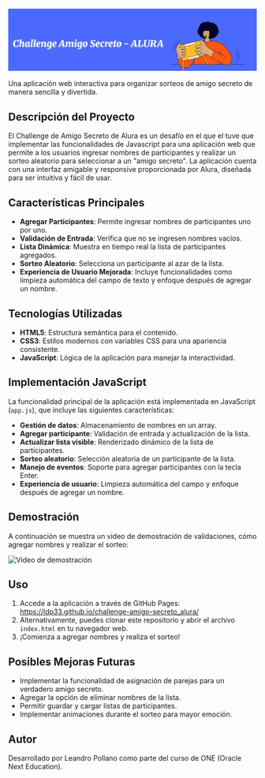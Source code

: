 ![Título Amigo Secreto](assets/Titulo.jpeg)


Una aplicación web interactiva para organizar sorteos de amigo secreto de manera sencilla y divertida.

## Descripción del Proyecto

El Challenge de Amigo Secreto de Alura es un desafío en el que el tuve que implementar las funcionalidades de Javascript para una aplicación web que permite a los usuarios ingresar nombres de participantes y realizar un sorteo aleatorio para seleccionar a un "amigo secreto". La aplicación cuenta con una interfaz amigable y responsive proporcionada por Alura, diseñada para ser intuitiva y fácil de usar. 

## Características Principales

- **Agregar Participantes**: Permite ingresar nombres de participantes uno por uno.
- **Validación de Entrada**: Verifica que no se ingresen nombres vacíos.
- **Lista Dinámica**: Muestra en tiempo real la lista de participantes agregados.
- **Sorteo Aleatorio**: Selecciona un participante al azar de la lista.
- **Experiencia de Usuario Mejorada**: Incluye funcionalidades como limpieza automática del campo de texto y enfoque después de agregar un nombre.

## Tecnologías Utilizadas

- **HTML5**: Estructura semántica para el contenido.
- **CSS3**: Estilos modernos con variables CSS para una apariencia consistente.
- **JavaScript**: Lógica de la aplicación para manejar la interactividad.

## Implementación JavaScript

La funcionalidad principal de la aplicación está implementada en JavaScript (`app.js`), que incluye las siguientes características:

- **Gestión de datos**: Almacenamiento de nombres en un array.
- **Agregar participante**: Validación de entrada y actualización de la lista.
- **Actualizar lista visible**: Renderizado dinámico de la lista de participantes.
- **Sorteo aleatorio**: Selección aleatoria de un participante de la lista.
- **Manejo de eventos**: Soporte para agregar participantes con la tecla Enter.
- **Experiencia de usuario**: Limpieza automática del campo y enfoque después de agregar un nombre.

## Demostración

A continuación se muestra un video de demostración de validaciones, cómo agregar nombres y realizar el sorteo:

![Video de demostración](assets/demostración.gif)

## Uso

1. Accede a la aplicación a través de GitHub Pages: https://ldp33.github.io/challenge-amigo-secreto_alura/
2. Alternativamente, puedes clonar este repositorio y abrir el archivo `index.html` en tu navegador web.
3. ¡Comienza a agregar nombres y realiza el sorteo!


## Posibles Mejoras Futuras

- Implementar la funcionalidad de asignación de parejas para un verdadero amigo secreto.
- Agregar la opción de eliminar nombres de la lista.
- Permitir guardar y cargar listas de participantes.
- Implementar animaciones durante el sorteo para mayor emoción.

## Autor

Desarrollado por Leandro Pollano como parte del curso de ONE (Oracle Next Education).
